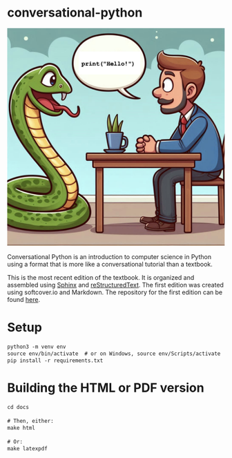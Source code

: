 # conversational-python

![](docs/source/images/cover-2nd-ed.png)

Conversational Python is an introduction to computer science in Python using a format that is more like a conversational tutorial than a textbook.

This is the most recent edition of the textbook. It is organized and assembled using [Sphinx](https://www.sphinx-doc.org/) and [reStructuredText](https://www.sphinx-doc.org/en/master/usage/restructuredtext/).  The first edition was created using softcover.io and Markdown.  The repository for the first edition can be found [here](https://github.com/jbshep/conversational-python-legacy). 

# Setup

```
python3 -m venv env
source env/bin/activate  # or on Windows, source env/Scripts/activate
pip install -r requirements.txt
```

# Building the HTML or PDF version

```
cd docs

# Then, either:
make html

# Or:
make latexpdf
```
